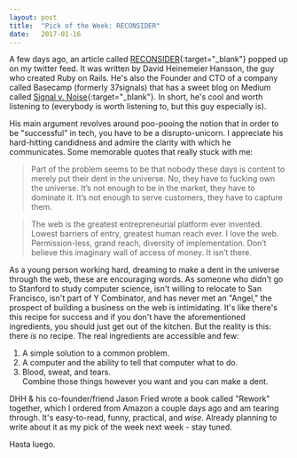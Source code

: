 ```yaml
---
layout: post
title:  "Pick of the Week: RECONSIDER"
date:   2017-01-16
---
```


A few days ago, an article called [RECONSIDER](https://m.signalvnoise.com/reconsider-41adf356857f#.2uqxrn3br){:target="_blank"} popped up on my twitter feed. It was written by David Heinemeier Hansson, the guy who created Ruby on Rails. He's also the Founder and CTO of a company called Basecamp (formerly 37signals) that has a sweet blog on Medium called [Signal v. Noise](https://m.signalvnoise.com/){:target="_blank"}. In short, he's cool and worth listening to (everybody is worth listening to, but this guy especially is).

His main argument revolves around poo-pooing the notion that in order to be "successful" in tech, you have to be a disrupto-unicorn. I appreciate his hard-hitting candidness and admire the clarity with which he communicates. Some memorable quotes that really stuck with me:

>Part of the problem seems to be that nobody these days is content to merely put their dent in the universe. No, they have to fucking own the universe. It’s not enough to be in the market, they have to dominate it. It’s not enough to serve customers, they have to capture them.

>The web is the greatest entrepreneurial platform ever invented. Lowest barriers of entry, greatest human reach ever. I love the web. Permission-less, grand reach, diversity of implementation. Don’t believe this imaginary wall of access of money. It isn’t there.

As a young person working hard, dreaming to make a dent in the universe through the web, these are encouraging words. As someone who didn't go to Stanford to study computer science, isn't willing to relocate to San Francisco, isn't part of Y Combinator, and has never met an "Angel," the prospect of building a business on the web is intimidating. It's like there's this recipe for success and if you don't have the aforementioned ingredients, you should just get out of the kitchen. But the reality is this: there *is* no recipe. The real ingredients are accessible and few:  
1) A simple solution to a common problem.  
2) A computer and the ability to tell that computer what to do.  
3) Blood, sweat, and tears.  
Combine those things however you want and you can make a dent.

DHH & his co-founder/friend Jason Fried wrote a book called "Rework" together, which I ordered from Amazon a couple days ago and am tearing through. It's easy-to-read, funny, practical, and *wise*. Already planning to write about it as my pick of the week next week - stay tuned.

Hasta luego.
